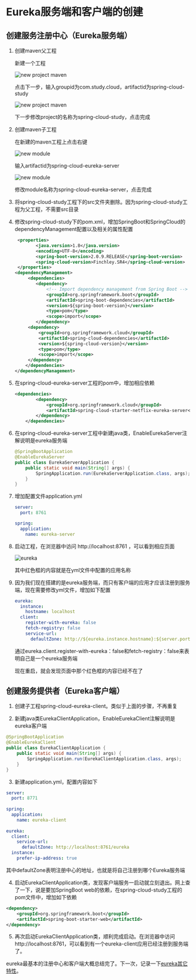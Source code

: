 # Eureka服务端和客户端的创建

##  创建服务注册中心（Eureka服务端）

1. 创建maven父工程

   新建一个工程

   ![new project maven](../../screenshot/spring-cloud/new_project_maven.png)

   点击下一步，输入groupid为com.study.cloud，artifactid为spring-cloud-study

   ![new project maven](../../screenshot/spring-cloud/new_project2.png)

   下一步修改project的名称为spring-cloud-study，点击完成

2. 创建maven子工程

   在新建的maven工程上点击右键

   ![new module](../../screenshot/spring-cloud/new_module.png)
   
   输入artifactid为spring-cloud-eureka-server
   
   ![new module](../../screenshot/spring-cloud/new_module2.png)
   
   修改module名称为spring-cloud-eureka-server，点击完成
   
3. 将spring-cloud-study工程下的src文件夹删除。因为spring-cloud-study工程为父工程，不需要src目录

4. 修改spring-cloud-study下的pom.xml，增加SpringBoot和SpringCloud的dependencyManagement配置以及相关的属性配置

   ```xml
    <properties>
           <java.version>1.8</java.version>
           <encoding>UTF-8</encoding>
           <spring-boot-version>2.0.9.RELEASE</spring-boot-version>
           <spring-cloud-version>Finchley.SR4</spring-cloud-version>
    </properties>
   <dependencyManagement>
        <dependencies>
           <dependency>
               <!-- Import dependency management from Spring Boot -->
               <groupId>org.springframework.boot</groupId>
               <artifactId>spring-boot-dependencies</artifactId>
               <version>${spring-boot-version}</version>
               <type>pom</type>
               <scope>import</scope>
           </dependency>
   		<dependency>
   			<groupId>org.springframework.cloud</groupId>
   			<artifactId>spring-cloud-dependencies</artifactId>
   			<version>${spring-cloud-version}</version>
   			<type>pom</type>
   			<scope>import</scope>
   		</dependency>
       </dependencies>
   </dependencyManagement>
   ```

5. 在spring-cloud-eureka-server工程的pom中，增加相应依赖

   ```xml
   <dependencies>
           <dependency>
               <groupId>org.springframework.cloud</groupId>
               <artifactId>spring-cloud-starter-netflix-eureka-server</artifactId>
           </dependency>
       </dependencies>
   ```

   

6. 在spring-cloud-eureka-server工程中新建java类，EnableEurekaServer注解说明是eureka服务端

   ```java
   @SpringBootApplication
   @EnableEurekaServer
   public class EurekaServerApplication {
       public static void main(String[] args) {
           SpringApplication.run(EurekaServerApplication.class, args);
       }
   }
   ```

7. 增加配置文件application.yml

   ```yaml
   server:
     port: 8761
   
   spring:
     application:
       name: eureka-server
   ```

8. 启动工程，在浏览器中访问 http://localhost:8761 ，可以看到相应页面

   ![eureka](../../screenshot/spring-cloud/eureka.png)

   其中红色框的内容就是在yml文件中配置的应用名称

9. 因为我们现在搭建的是eureka服务端，而只有客户端的应用才应该注册到服务端，现在需要修改yml文件，增加如下配置

   ```yaml
   eureka:
     instance:
       hostname: localhost
     client:
       register-with-eureka: false
       fetch-registry: false
       service-url:
         defaultZone: http://${eureka.instance.hostname}:${server.port}/eureka
   ```

    通过eureka.client.register-with-eureka：false和fetch-registry：false来表明自己是一个eureka服务端

   现在重启，就会发现页面中那个红色框的内容已经不在了

## 创建服务提供者（Eureka客户端）

1. 创建子工程spring-cloud-eureka-client。类似于上面的步骤，不再重复
   
2. 新建java类EurekaClientApplication，EnableEurekaClient注解说明是eureka客户端

   
```java
@SpringBootApplication
@EnableEurekaClient
public class EurekaClientApplication {
    public static void main(String[] args) {
        SpringApplication.run(EurekaClientApplication.class, args);
    }
}
```
 
3. 新建application.yml，配置内容如下
   
```yaml
server:
  port: 8771
    
spring:
  application:
    name: eureka-client
    
eureka:
  client:
    service-url:
      defaultZone: http://localhost:8761/eureka
  instance:
    prefer-ip-address: true
```
其中defaultZone表明注册中心的地址，也就是将自己注册到哪个Eureka服务端
    
4. 启动EurekaClientApplication类，发现客户端服务一启动就立刻退出。网上查了一下，说是要加SpringBoot web的依赖，在spring-cloud-study工程的pom文件中，增加如下依赖

```xml
<dependency>
    <groupId>org.springframework.boot</groupId>
    <artifactId>spring-boot-starter-web</artifactId>
</dependency>
```

5. 再次启动EurekaClientApplication类，顺利完成启动。在浏览器中访问 http://localhost:8761，可以看到有一个eureka-client应用已经注册到服务端了。

eureka最基本的注册中心和客户端大概总结完了。下一次，记录一下[eureka其它特性](eureka2.md)。

   

